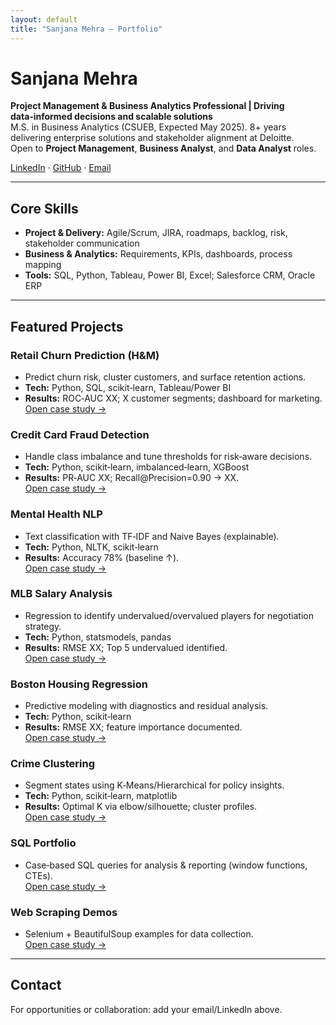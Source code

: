 ```yaml
---
layout: default
title: "Sanjana Mehra — Portfolio"
---
```


# Sanjana Mehra

**Project Management & Business Analytics Professional | Driving data‑informed decisions and scalable solutions**  
M.S. in Business Analytics (CSUEB, Expected May 2025). 8+ years delivering enterprise solutions and stakeholder alignment at Deloitte.  
Open to **Project Management**, **Business Analyst**, and **Data Analyst** roles.

[LinkedIn](#) · [GitHub](https://github.com/sanjanamehra20) · [Email](mailto:YOUR_EMAIL_HERE)

---

## Core Skills
- **Project & Delivery:** Agile/Scrum, JIRA, roadmaps, backlog, risk, stakeholder communication  
- **Business & Analytics:** Requirements, KPIs, dashboards, process mapping  
- **Tools:** SQL, Python, Tableau, Power BI, Excel; Salesforce CRM, Oracle ERP

---

## Featured Projects

### Retail Churn Prediction (H&M)
- Predict churn risk, cluster customers, and surface retention actions.  
- **Tech:** Python, SQL, scikit‑learn, Tableau/Power BI  
- **Results:** ROC‑AUC XX; X customer segments; dashboard for marketing.  
[Open case study →](projects/retail-churn-prediction/)

### Credit Card Fraud Detection
- Handle class imbalance and tune thresholds for risk‑aware decisions.  
- **Tech:** Python, scikit‑learn, imbalanced‑learn, XGBoost  
- **Results:** PR‑AUC XX; Recall@Precision=0.90 → XX.  
[Open case study →](projects/credit-card-fraud-detection/)

### Mental Health NLP
- Text classification with TF‑IDF and Naive Bayes (explainable).  
- **Tech:** Python, NLTK, scikit‑learn  
- **Results:** Accuracy 78% (baseline ↑).  
[Open case study →](projects/mental-health-nlp/)

### MLB Salary Analysis
- Regression to identify undervalued/overvalued players for negotiation strategy.  
- **Tech:** Python, statsmodels, pandas  
- **Results:** RMSE XX; Top 5 undervalued identified.  
[Open case study →](projects/mlb-salary-analysis/)

### Boston Housing Regression
- Predictive modeling with diagnostics and residual analysis.  
- **Tech:** Python, scikit‑learn  
- **Results:** RMSE XX; feature importance documented.  
[Open case study →](projects/boston-housing/)

### Crime Clustering
- Segment states using K‑Means/Hierarchical for policy insights.  
- **Tech:** Python, scikit‑learn, matplotlib  
- **Results:** Optimal K via elbow/silhouette; cluster profiles.  
[Open case study →](projects/crime-clustering/)

### SQL Portfolio
- Case‑based SQL queries for analysis & reporting (window functions, CTEs).  
[Open case study →](projects/sql-portfolio/)

### Web Scraping Demos
- Selenium + BeautifulSoup examples for data collection.  
[Open case study →](projects/web-scraping-examples/)

---

## Contact
For opportunities or collaboration: add your email/LinkedIn above.